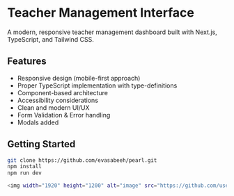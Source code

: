 # Teacher Management Interface

A modern, responsive teacher management dashboard built with Next.js, TypeScript, and Tailwind CSS.

## Features

- Responsive design (mobile-first approach) 
- Proper TypeScript implementation with type-definitions 
- Component-based architecture 
- Accessibility considerations
- Clean and modern UI/UX
- Form Validation & Error handling
- Modals added

## Getting Started

```bash
git clone https://github.com/evasabeeh/pearl.git
npm install
npm run dev

<img width="1920" height="1200" alt="image" src="https://github.com/user-attachments/assets/70cdaad4-d1b5-4f74-81d2-583cda1be798" />
